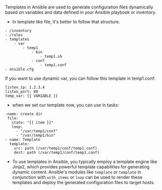 Templates in Ansible are used to generate configuration files dynamically based on variables and data defined in your Ansible playbook or inventory.
- In template like file, it's better to follow that structure. 
```dirtree
- /inventory
- /roles
- templates
	- var
		- temp1
			- bin 
				- temp1.sh
			- conf
				- temp1.conf
- ansible.cfg
```

If you want to use dynamic var, you can follow this template in temp1.conf:

```
listen_ip: 1.2.3.4
listen_port: 80
temp_var: {{ VARIABLE }}
```
- when we set our template now, you can use in tasks:
```
-name: create dir
 file:
   state: "{{ item }}"
   loop:
     - "/var/temp1/conf"
     - "/var/temp1/bin"
- name: Template
  template:
    src: path (/var/temp1/conf/temp1.conf)
    dest: path (/var/temp1/conf/temp1.conf)
```

 - To use templates in Ansible, you typically employ a template engine like Jinja2, which provides powerful template capabilities for generating dynamic content. Ansible's modules like `template` or `template` in conjunction with `with_items` or `loop` can be used to render these templates and deploy the generated configuration files to target hosts. 